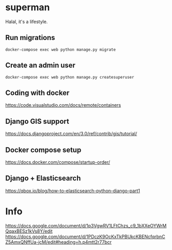 # superman
Halal, it's a lifestyle.


## Run migrations
```
docker-compose exec web python manage.py migrate
```


## Create an admin user
```
docker-compose exec web python manage.py createsuperuser
```


## Coding with docker
https://code.visualstudio.com/docs/remote/containers


## Django GIS support
https://docs.djangoproject.com/en/3.0/ref/contrib/gis/tutorial/


## Docker compose setup
https://docs.docker.com/compose/startup-order/


## Django + Elasticsearch
https://qbox.io/blog/how-to-elasticsearch-python-django-part1


# Info
https://docs.google.com/document/d/1p3VgwRV1LFtChzs_c9_1bXXeOYWrMQqaxBESz1kVs8Y/edit
https://docs.google.com/document/d/1PDczK9OcKxTkPBUkcKBENcfqrbnCZ5AmxQNffUa-jcM/edit#heading=h.p4mtt2r77bcr
